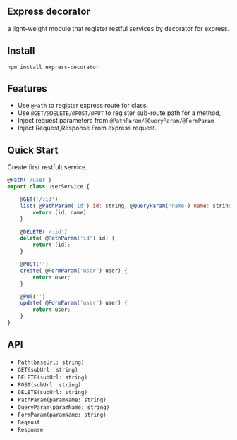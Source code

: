 ## Express decorator
a light-weight module that register restful services by decorator for express.


## Install
```
npm install express-decorator
```

## Features
- Use `@Path` to register express route for class.
- Use `@GET/@DELETE/@POST/@PUT` to register sub-route path for a method,
- Inject request parameters from `@PathParam/@QueryParam/@FormParam`
- Inject Request,Response From express request.

## Quick Start

Create firsr restfult service.
```javascript
@Path('/user')
export class UserService {

    @GET('/:id')
    list( @PathParam('id') id: string, @QueryParam('name') name: string) {
        return [id, name]
    }

    @DELETE('/:id')
    delete( @PathParam('id') id) {
        return [id];
    }

    @POST('')
    create( @FormParam('user') user) {
        return user;
    }

    @PUT('')
    update( @FormParam('user') user) {
        return user;
    }
} 
```

## API
- `Path(baseUrl: string)`
- `GET(subUrl: string)`
- `DELETE(subUrl: string)`
- `POST(subUrl: string)`
- `DELETE(subUrl: string)`
- `PathParam(paramName: string)`
- `QueryParam(paramName: string)`
- `FormParam(paramName: string)`
- `Reqeust`
- `Response`
